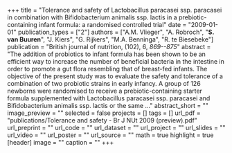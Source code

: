 +++
title = "Tolerance and safety of Lactobacillus paracasei ssp. paracasei in combination with Bifidobacterium animalis ssp. lactis in a prebiotic-containing infant formula: a randomised controlled trial"
date = "2009-01-01"
publication_types = ["2"]
authors = ["A.M. Vlieger", "A. Robroch", "**S. van Buuren**", "J. Kiers", "G. Rijkers", "M.A. Benninga", "R. te Biesebeke"]
publication = "British journal of nutrition, (102), 6, _869--875_"
abstract = "The addition of probiotics to infant formula has been shown to be an efficient way to increase the number of beneficial bacteria in the intestine in order to promote a gut flora resembling that of breast-fed infants. The objective of the present study was to evaluate the safety and tolerance of a combination of two probiotic strains in early infancy. A group of 126 newborns were randomised to receive a prebiotic-containing starter formula supplemented with Lactobacillus paracasei ssp. paracasei and Bifidobacterium animalis ssp. lactis or the same …"
abstract_short = ""
image_preview = ""
selected = false
projects = []
tags = []
url_pdf = "publications/Tolerance and safety - Br J NUt 2009 (preview).pdf"
url_preprint = ""
url_code = ""
url_dataset = ""
url_project = ""
url_slides = ""
url_video = ""
url_poster = ""
url_source = ""
math = true
highlight = true
[header]
image = ""
caption = ""
+++
